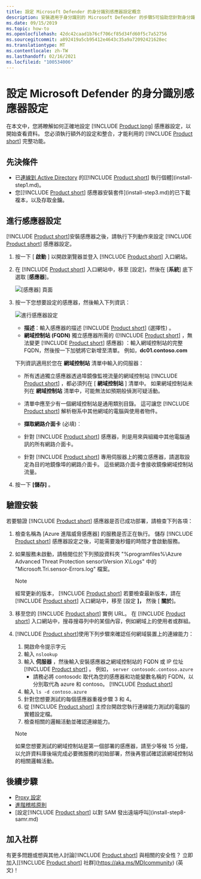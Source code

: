 ```yaml
---
title: 設定 Microsoft Defender 的身分識別感應器設定概念
description: 安裝適用于身分識別的 Microsoft Defender 的步驟5可協助您針對身分識別獨立感應器設定 Defender 的設定。
ms.date: 09/15/2019
ms.topic: how-to
ms.openlocfilehash: 42dc42caad1b76cf706cf85d34fd60f5c7a52756
ms.sourcegitcommit: a892419a5cb95412e4643c35a9a72092421628ec
ms.translationtype: MT
ms.contentlocale: zh-TW
ms.lasthandoff: 02/16/2021
ms.locfileid: "100534006"
---
```

# <a name="configure-microsoft-defender-for-identity-sensor-settings"></a>設定 Microsoft Defender 的身分識別感應器設定

在本文中，您將瞭解如何正確地設定 [!INCLUDE [Product long](includes/product-long.md)] 感應器設定，以開始查看資料。 您必須執行額外的設定和整合，才能利用的 [!INCLUDE [Product short](includes/product-short.md)] 完整功能。

## <a name="prerequisites"></a>先決條件

- 已[連線到 Active Directory](install-step2.md) 的[[!INCLUDE [Product short](includes/product-short.md)] 執行個體](install-step1.md)。
- 您[[!INCLUDE [Product short](includes/product-short.md)] 感應器安裝套件](install-step3.md)的已下載複本，以及存取金鑰。

## <a name="configure-sensor-settings"></a>進行感應器設定

[!INCLUDE [Product short](includes/product-short.md)]安裝感應器之後，請執行下列動作來設定 [!INCLUDE [Product short](includes/product-short.md)] 感應器設定。

1. 按一下 [ **啟動** ] 以開啟瀏覽器並登入 [!INCLUDE [Product short](includes/product-short.md)] 入口網站。

1. 在 [!INCLUDE [Product short](includes/product-short.md)] 入口網站中，移至 [設定]，然後在 [**系統**] 底下選取 [**感應器**]。

    ![[感應器] 頁面](media/sensor-config.png)

1. 按一下您想要設定的感應器，然後輸入下列資訊：

    ![進行感應器設定](media/sensor-config-2.png)

    - **描述**：輸入感應器的描述 [!INCLUDE [Product short](includes/product-short.md)] (選擇性) 。
    - **網域控制站 (FQDN)** 獨立感應器所需的 ([!INCLUDE [Product short](includes/product-short.md)] ，無法變更 [!INCLUDE [Product short](includes/product-short.md)] 感應器) ：輸入網域控制站的完整 FQDN，然後按一下加號將它新增至清單。 例如，**dc01.contoso.com**

    下列資訊適用於您在 **網域控制站** 清單中輸入的伺服器：
    - 所有透過獨立感應器透過埠鏡像監視流量的網域控制站 [!INCLUDE [Product short](includes/product-short.md)] ，都必須列在 [ **網域控制站** ] 清單中。 如果網域控制站未列在 **網域控制站** 清單中，可能無法如預期般偵測可疑活動。
    - 清單中應至少有一個網域控制站是通用類別目錄。 這可讓您 [!INCLUDE [Product short](includes/product-short.md)] 解析樹系中其他網域的電腦與使用者物件。

    - **擷取網路介面卡** (必填)︰

    - 針對 [!INCLUDE [Product short](includes/product-short.md)] 感應器，則是用來與組織中其他電腦通訊的所有網路介面卡。
    - 針對 [!INCLUDE [Product short](includes/product-short.md)] 專用伺服器上的獨立感應器，請選取設定為目的地鏡像埠的網路介面卡。 這些網路介面卡會接收鏡像網域控制站流量。

1. 按一下 **[儲存]** 。

## <a name="validate-installations"></a>驗證安裝

若要驗證 [!INCLUDE [Product short](includes/product-short.md)] 感應器是否已成功部署，請檢查下列各項：

1. 檢查名稱為 [Azure 進階威脅感應器]  的服務是否正在執行。 儲存 [!INCLUDE [Product short](includes/product-short.md)] 感應器設定之後，可能需要幾秒鐘的時間才會啟動服務。

1. 如果服務未啟動，請檢閱位於下列預設資料夾 "%programfiles%\Azure Advanced Threat Protection sensor\Version X\Logs" 中的 "Microsoft.Tri.sensor-Errors.log" 檔案。

    >[!NOTE]
    > 經常更新的版本， [!INCLUDE [Product short](includes/product-short.md)] 若要檢查最新版本，請在 [!INCLUDE [Product short](includes/product-short.md)] 入口網站中，移至 [設定 **]，** 然後 [ **關於**]。

1. 移至您的 [!INCLUDE [Product short](includes/product-short.md)] 實例 URL。 在 [!INCLUDE [Product short](includes/product-short.md)] 入口網站中，搜尋搜尋列中的某個內容，例如網域上的使用者或群組。

1. [!INCLUDE [Product short](includes/product-short.md)]使用下列步驟來確認任何網域裝置上的連線能力：
    1. 開啟命令提示字元
    1. 輸入 `nslookup`
    1. 輸入 **伺服器** ，然後輸入安裝感應器之網域控制站的 FQDN 或 IP 位址 [!INCLUDE [Product short](includes/product-short.md)] 。 例如， `server contosodc.contoso.azure`
        - 請務必將 contosodc 取代為您的感應器和功能變數名稱的 FQDN，以分別取代為 azure 和 contoso。 [!INCLUDE [Product short](includes/product-short.md)]
    1. 輸入 `ls -d contoso.azure`
    1. 針對您想要測試的每個感應器重複步驟 3 和 4。
    1. 從 [!INCLUDE [Product short](includes/product-short.md)] 主控台開啟您執行連線能力測試的電腦的實體設定檔。
    1. 檢查相關的邏輯活動並確認連線能力。

    > [!NOTE]
    >如果您想要測試的網域控制站是第一個部署的感應器，請至少等候 15 分鐘，以允許資料庫後端完成必要微服務的初始部署，然後再嘗試確認該網域控制站的相關邏輯活動。

## <a name="next-steps"></a>後續步驟

- [Proxy 設定](configure-proxy.md)
- [進階稽核原則](configure-windows-event-collection.md)
- [設定[!INCLUDE [Product short](includes/product-short.md)] 以對 SAM 發出遠端呼叫](install-step8-samr.md)

## <a name="join-the-community"></a>加入社群

有更多問題或想與其他人討論[!INCLUDE [Product short](includes/product-short.md)] 與相關的安全性？ 立即加入[[!INCLUDE [Product short](includes/product-short.md)] 社群](https://aka.ms/MDIcommunity) \(英文\)！
